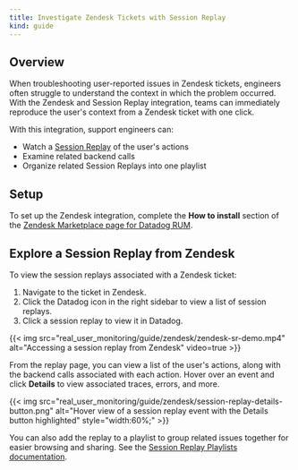 ```yaml
---
title: Investigate Zendesk Tickets with Session Replay
kind: guide
---
```


## Overview

When troubleshooting user-reported issues in Zendesk tickets, engineers often struggle to understand the context in which the problem occurred. With the Zendesk and Session Replay integration, teams can immediately reproduce the user's context from a Zendesk ticket with one click.

With this integration, support engineers can:
- Watch a [Session Replay][3] of the user's actions
- Examine related backend calls
- Organize related Session Replays into one playlist


## Setup

To set up the Zendesk integration, complete the **How to install** section of the [Zendesk Marketplace page for Datadog RUM][2].

## Explore a Session Replay from Zendesk

To view the session replays associated with a Zendesk ticket:

1. Navigate to the ticket in Zendesk.
2. Click the Datadog icon in the right sidebar to view a list of session replays.
3. Click a session replay to view it in Datadog.

{{< img src="real_user_monitoring/guide/zendesk/zendesk-sr-demo.mp4" alt="Accessing a session replay from Zendesk" video=true >}}

From the replay page, you can view a list of the user's actions, along with the backend calls associated with each action. Hover over an event and click **Details** to view associated traces, errors, and more.

{{< img src="real_user_monitoring/guide/zendesk/session-replay-details-button.png" alt="Hover view of a session replay event with the Details button highlighted" style="width:60%;" >}}

You can also add the replay to a playlist to group related issues together for easier browsing and sharing. See the [Session Replay Playlists documentation][4].

[1]: /integrations/zendesk/#zendesk-rum-app-installation
[2]: https://www.zendesk.com/sg/marketplace/apps/support/993138/datadog-rum/?queryID=fb54e1e367559c15de7e8a0f1eb8aa6f
[3]: /real_user_monitoring/session_replay/
[4]: /real_user_monitoring/session_replay/playlists